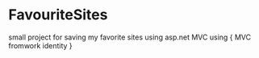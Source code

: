 # FavouriteSites
small project for saving my favorite sites using  asp.net MVC 
using
{
  MVC fromwork
  identity
}
